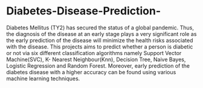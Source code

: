 # Diabetes-Disease-Prediction-
Diabetes Mellitus (TY2) has secured the status of a global pandemic. Thus, the diagnosis of the disease at an early stage plays a very significant role as the early prediction of the disease will minimize the health risks associated with the disease. This projects aims to predict whether a person is diabetic or not via six different classification algorithms namely Support Vector Machine(SVC), K- Nearest Neighbour(Knn), Decision Tree, Naive Bayes, Logistic Regression and Random Forest. Moreover, early prediction of the diabetes disease with a higher accuracy can be found using various machine learning techniques.
